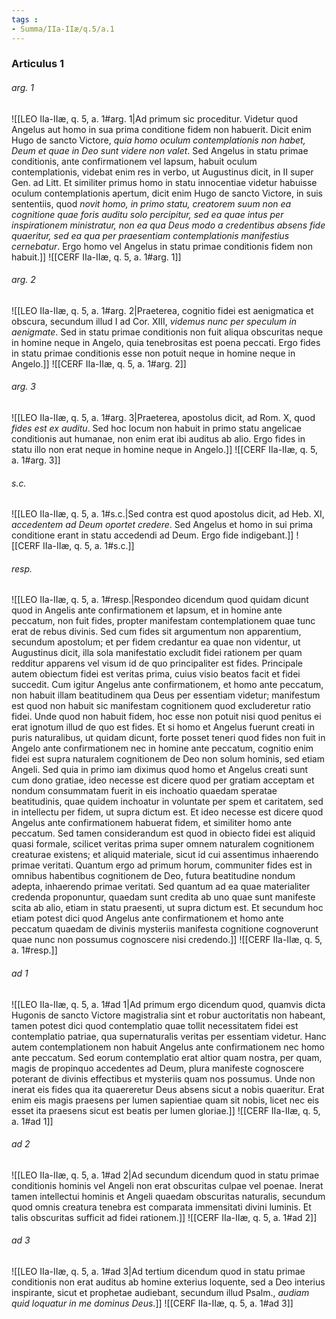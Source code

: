 ```yaml
---
tags : 
- Summa/IIa-IIæ/q.5/a.1
---
```


### Articulus 1

###### arg. 1
![[LEO IIa-IIæ, q. 5, a. 1#arg. 1|Ad primum sic proceditur. Videtur quod Angelus aut homo in sua prima conditione fidem non habuerit. Dicit enim Hugo de sancto Victore, *quia homo oculum contemplationis non habet, Deum et quae in Deo sunt videre non valet*. Sed Angelus in statu primae conditionis, ante confirmationem vel lapsum, habuit oculum contemplationis, videbat enim res in verbo, ut Augustinus dicit, in II super Gen. ad Litt. Et similiter primus homo in statu innocentiae videtur habuisse oculum contemplationis apertum, dicit enim Hugo de sancto Victore, in suis sententiis, quod *novit homo, in primo statu, creatorem suum non ea cognitione quae foris auditu solo percipitur, sed ea quae intus per inspirationem ministratur, non ea qua Deus modo a credentibus absens fide quaeritur, sed ea qua per praesentiam contemplationis manifestius cernebatur*. Ergo homo vel Angelus in statu primae conditionis fidem non habuit.]]
![[CERF IIa-IIæ, q. 5, a. 1#arg. 1]]

###### arg. 2
![[LEO IIa-IIæ, q. 5, a. 1#arg. 2|Praeterea, cognitio fidei est aenigmatica et obscura, secundum illud I ad Cor. XIII, *videmus nunc per speculum in aenigmate*. Sed in statu primae conditionis non fuit aliqua obscuritas neque in homine neque in Angelo, quia tenebrositas est poena peccati. Ergo fides in statu primae conditionis esse non potuit neque in homine neque in Angelo.]]
![[CERF IIa-IIæ, q. 5, a. 1#arg. 2]]

###### arg. 3
![[LEO IIa-IIæ, q. 5, a. 1#arg. 3|Praeterea, apostolus dicit, ad Rom. X, quod *fides est ex auditu*. Sed hoc locum non habuit in primo statu angelicae conditionis aut humanae, non enim erat ibi auditus ab alio. Ergo fides in statu illo non erat neque in homine neque in Angelo.]]
![[CERF IIa-IIæ, q. 5, a. 1#arg. 3]]

###### s.c.
![[LEO IIa-IIæ, q. 5, a. 1#s.c.|Sed contra est quod apostolus dicit, ad Heb. XI, *accedentem ad Deum oportet credere*. Sed Angelus et homo in sui prima conditione erant in statu accedendi ad Deum. Ergo fide indigebant.]]
![[CERF IIa-IIæ, q. 5, a. 1#s.c.]]

###### resp.
![[LEO IIa-IIæ, q. 5, a. 1#resp.|Respondeo dicendum quod quidam dicunt quod in Angelis ante confirmationem et lapsum, et in homine ante peccatum, non fuit fides, propter manifestam contemplationem quae tunc erat de rebus divinis. Sed cum fides sit argumentum non apparentium, secundum apostolum; et per fidem credantur ea quae non videntur, ut Augustinus dicit, illa sola manifestatio excludit fidei rationem per quam redditur apparens vel visum id de quo principaliter est fides. Principale autem obiectum fidei est veritas prima, cuius visio beatos facit et fidei succedit. Cum igitur Angelus ante confirmationem, et homo ante peccatum, non habuit illam beatitudinem qua Deus per essentiam videtur; manifestum est quod non habuit sic manifestam cognitionem quod excluderetur ratio fidei. Unde quod non habuit fidem, hoc esse non potuit nisi quod penitus ei erat ignotum illud de quo est fides. Et si homo et Angelus fuerunt creati in puris naturalibus, ut quidam dicunt, forte posset teneri quod fides non fuit in Angelo ante confirmationem nec in homine ante peccatum, cognitio enim fidei est supra naturalem cognitionem de Deo non solum hominis, sed etiam Angeli. Sed quia in primo iam diximus quod homo et Angelus creati sunt cum dono gratiae, ideo necesse est dicere quod per gratiam acceptam et nondum consummatam fuerit in eis inchoatio quaedam speratae beatitudinis, quae quidem inchoatur in voluntate per spem et caritatem, sed in intellectu per fidem, ut supra dictum est. Et ideo necesse est dicere quod Angelus ante confirmationem habuerat fidem, et similiter homo ante peccatum. Sed tamen considerandum est quod in obiecto fidei est aliquid quasi formale, scilicet veritas prima super omnem naturalem cognitionem creaturae existens; et aliquid materiale, sicut id cui assentimus inhaerendo primae veritati. Quantum ergo ad primum horum, communiter fides est in omnibus habentibus cognitionem de Deo, futura beatitudine nondum adepta, inhaerendo primae veritati. Sed quantum ad ea quae materialiter credenda proponuntur, quaedam sunt credita ab uno quae sunt manifeste scita ab alio, etiam in statu praesenti, ut supra dictum est. Et secundum hoc etiam potest dici quod Angelus ante confirmationem et homo ante peccatum quaedam de divinis mysteriis manifesta cognitione cognoverunt quae nunc non possumus cognoscere nisi credendo.]]
![[CERF IIa-IIæ, q. 5, a. 1#resp.]]

###### ad 1
![[LEO IIa-IIæ, q. 5, a. 1#ad 1|Ad primum ergo dicendum quod, quamvis dicta Hugonis de sancto Victore magistralia sint et robur auctoritatis non habeant, tamen potest dici quod contemplatio quae tollit necessitatem fidei est contemplatio patriae, qua supernaturalis veritas per essentiam videtur. Hanc autem contemplationem non habuit Angelus ante confirmationem nec homo ante peccatum. Sed eorum contemplatio erat altior quam nostra, per quam, magis de propinquo accedentes ad Deum, plura manifeste cognoscere poterant de divinis effectibus et mysteriis quam nos possumus. Unde non inerat eis fides qua ita quaereretur Deus absens sicut a nobis quaeritur. Erat enim eis magis praesens per lumen sapientiae quam sit nobis, licet nec eis esset ita praesens sicut est beatis per lumen gloriae.]]
![[CERF IIa-IIæ, q. 5, a. 1#ad 1]]

###### ad 2
![[LEO IIa-IIæ, q. 5, a. 1#ad 2|Ad secundum dicendum quod in statu primae conditionis hominis vel Angeli non erat obscuritas culpae vel poenae. Inerat tamen intellectui hominis et Angeli quaedam obscuritas naturalis, secundum quod omnis creatura tenebra est comparata immensitati divini luminis. Et talis obscuritas sufficit ad fidei rationem.]]
![[CERF IIa-IIæ, q. 5, a. 1#ad 2]]

###### ad 3
![[LEO IIa-IIæ, q. 5, a. 1#ad 3|Ad tertium dicendum quod in statu primae conditionis non erat auditus ab homine exterius loquente, sed a Deo interius inspirante, sicut et prophetae audiebant, secundum illud Psalm., *audiam quid loquatur in me dominus Deus*.]]
![[CERF IIa-IIæ, q. 5, a. 1#ad 3]]

